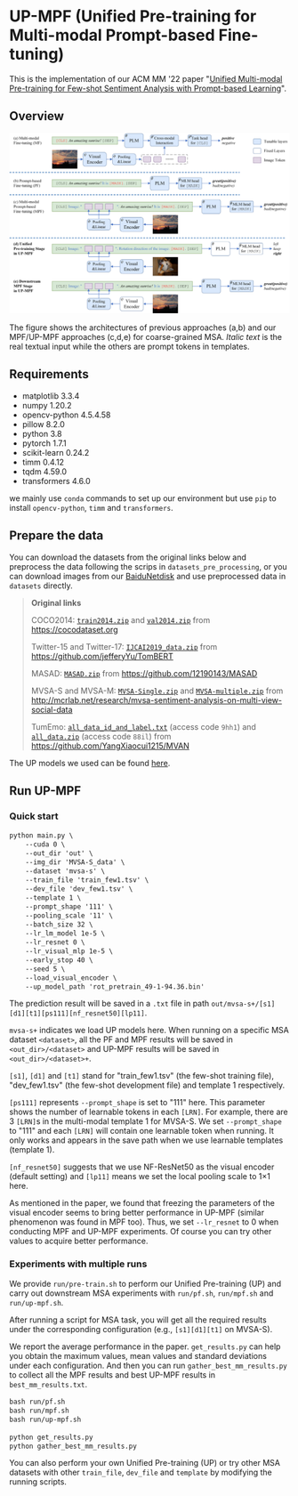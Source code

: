 # UP-MPF (Unified Pre-training for Multi-modal Prompt-based Fine-tuning)

This is the implementation of our ACM MM '22 paper "[Unified Multi-modal Pre-training for Few-shot Sentiment Analysis with Prompt-based Learning](https://doi.org/10.1145/3503161.3548306)".

## Overview

![model architectures](figs/overview.png)

The figure shows the architectures of previous approaches (a,b) and our MPF/UP-MPF approaches (c,d,e) for coarse-grained MSA. *Italic text* is the real textual input while the others are prompt tokens in templates.

## Requirements

- matplotlib 3.3.4
- numpy 1.20.2
- opencv-python 4.5.4.58
- pillow 8.2.0
- python 3.8
- pytorch 1.7.1
- scikit-learn 0.24.2 
- timm 0.4.12
- tqdm 4.59.0
- transformers 4.6.0

we mainly use `conda` commands to set up our environment but use `pip` to install `opencv-python`, `timm` and `transformers`.

## Prepare the data

You can download the datasets from the original links below and preprocess the data following the scrips in `datasets_pre_processing`, or you can download images from our [BaiduNetdisk](https://pan.baidu.com/s/12HeY_b5fHwELubblboTTdg?pwd=hi4n) and use preprocessed data in `datasets` directly.

>**Original links**
>
>COCO2014: [`train2014.zip`](http://images.cocodataset.org/zips/train2014.zip) and [`val2014.zip`](http://images.cocodataset.org/zips/val2014.zip) from https://cocodataset.org
>
>Twitter-15 and Twitter-17: [`IJCAI2019_data.zip`](https://drive.google.com/file/d/1PpvvncnQkgDNeBMKVgG2zFYuRhbL873g/view) from https://github.com/jefferyYu/TomBERT
>
>MASAD: [`MASAD.zip`](https://drive.google.com/file/d/19YJ8vEYCb-uEKUqSGFmysUTvNzxhVKFE/view?usp=sharing) from https://github.com/12190143/MASAD
>
>MVSA-S and MVSA-M: [`MVSA-Single.zip`](https://portland-my.sharepoint.com/:u:/g/personal/shiaizhu2-c_my_cityu_edu_hk/Ebcsf1kUpL9Do_u4UfNh7CgBC19i6ldyYbDZwr6lVbkGQQ) and [`MVSA-multiple.zip`](https://portland-my.sharepoint.com/:u:/g/personal/shiaizhu2-c_my_cityu_edu_hk/EV4aaLrE-nxGs4ZNyZ8J_o8Bj6hui-PnU-FKYtG7S5r_xQ) from http://mcrlab.net/research/mvsa-sentiment-analysis-on-multi-view-social-data
>
>TumEmo: [`all_data_id_and_label.txt`](https://pan.baidu.com/s/1O8GmVGCDp_XRftSdEBLghQ) (access code `9hh1`) and [`all_data.zip`](https://pan.baidu.com/s/1F5d1urf67-yaSy-tcsS_4A) (access code `88il`) from https://github.com/YangXiaocui1215/MVAN

The UP models we used can be found [here](https://pan.baidu.com/s/1Pwq0_MPcM7GSsiaCXBFlgg?pwd=hvli).

## Run UP-MPF

### Quick start

```shell
python main.py \
    --cuda 0 \
    --out_dir 'out' \
    --img_dir 'MVSA-S_data' \
    --dataset 'mvsa-s' \
    --train_file 'train_few1.tsv' \
    --dev_file 'dev_few1.tsv' \
    --template 1 \
    --prompt_shape '111' \
    --pooling_scale '11' \
    --batch_size 32 \
    --lr_lm_model 1e-5 \
    --lr_resnet 0 \
    --lr_visual_mlp 1e-5 \
    --early_stop 40 \
    --seed 5 \
    --load_visual_encoder \
    --up_model_path 'rot_pretrain_49-1-94.36.bin'
```

The prediction result will be saved in a `.txt` file in path `out/mvsa-s+/[s1][d1][t1][ps111][nf_resnet50][lp11]`. 

`mvsa-s+` indicates we load UP models here. When running on a specific MSA dataset `<dataset>`, all the PF and MPF results will be saved in `<out_dir>/<dataset>` and UP-MPF results will be saved in `<out_dir>/<dataset>+`.

`[s1]`, `[d1]` and `[t1]` stand for "train_few1.tsv" (the few-shot training file), "dev_few1.tsv" (the few-shot development file) and template 1 respectively. 

`[ps111]` represents `--prompt_shape` is set to "111" here. This parameter shows the number of learnable tokens in each `[LRN]`. For example, there are 3 `[LRN]`s in the multi-modal template 1 for MVSA-S. We set `--prompt_shape` to "111" and each `[LRN]` will contain one learnable token when running. It only works and appears in the save path when we use learnable templates (template 1).

`[nf_resnet50]` suggests that we use NF-ResNet50 as the visual encoder (default setting) and `[lp11]` means we set the local pooling scale to 1×1 here.

As mentioned in the paper, we found that freezing the parameters of the visual encoder seems to bring better performance in UP-MPF (similar phenomenon was found in MPF too). Thus, we set `--lr_resnet` to 0 when conducting MPF and UP-MPF experiments. Of course you can try other values to acquire better performance.

### Experiments with multiple runs

We provide `run/pre-train.sh` to perform our Unified Pre-training (UP) and carry out downstream MSA experiments with `run/pf.sh`, `run/mpf.sh` and `run/up-mpf.sh`.

After running a script for MSA task, you will get all the required results under the corresponding configuration (e.g., `[s1][d1][t1]` on MVSA-S). 

We report the average performance in the paper. `get_results.py` can help you obtain the maximum values, mean values and standard deviations under each configuration. And then you can run `gather_best_mm_results.py` to collect all the MPF results and best UP-MPF results in `best_mm_results.txt`.

```shell
bash run/pf.sh
bash run/mpf.sh
bash run/up-mpf.sh

python get_results.py
python gather_best_mm_results.py
```

You can also perform your own Unified Pre-training (UP) or try other MSA datasets with other `train_file`, `dev_file` and `template` by modifying the running scripts.
